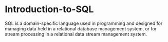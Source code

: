 # Introduction-to-SQL
SQL is a domain-specific language used in programming and designed for managing data held in a relational database management system, or for stream processing in a relational data stream management system. 
